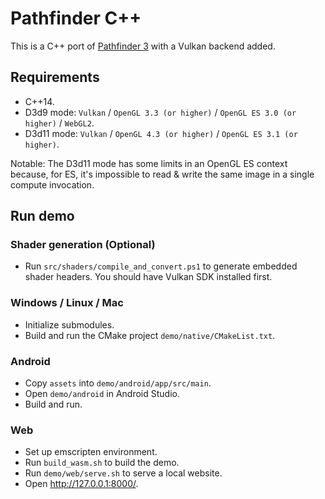 # Pathfinder C++

This is a C++ port of [Pathfinder 3](https://github.com/servo/pathfinder) with a Vulkan backend added.

## Requirements

* C++14.
* D3d9 mode: `Vulkan` / `OpenGL 3.3 (or higher)` / `OpenGL ES 3.0 (or higher)` / `WebGL2`.
* D3d11 mode: `Vulkan` / `OpenGL 4.3 (or higher)` / `OpenGL ES 3.1 (or higher)`.

Notable: The D3d11 mode has some limits in an OpenGL ES context because, for ES, it's impossible to read & write
the same image in a single compute invocation.

## Run demo

### Shader generation (Optional)

* Run `src/shaders/compile_and_convert.ps1` to generate embedded shader headers. You should have Vulkan SDK installed
  first.

### Windows / Linux / Mac

* Initialize submodules.
* Build and run the CMake project `demo/native/CMakeList.txt`.

### Android

* Copy `assets` into `demo/android/app/src/main`.
* Open `demo/android` in Android Studio.
* Build and run.

### Web

* Set up emscripten environment.
* Run `build_wasm.sh` to build the demo.
* Run `demo/web/serve.sh` to serve a local website.
* Open http://127.0.0.1:8000/.
